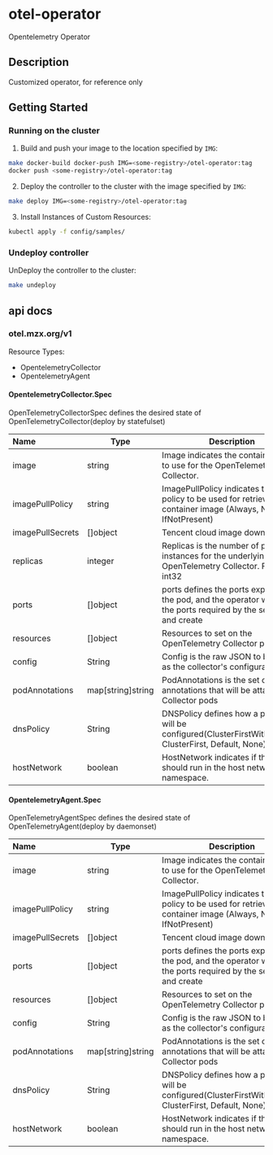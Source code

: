 # otel-operator
Opentelemetry Operator

## Description
Customized operator, for reference only

## Getting Started

### Running on the cluster
1. Build and push your image to the location specified by `IMG`:
	
```sh
make docker-build docker-push IMG=<some-registry>/otel-operator:tag
docker push <some-registry>/otel-operator:tag
```
	
2. Deploy the controller to the cluster with the image specified by `IMG`:

```sh
make deploy IMG=<some-registry>/otel-operator:tag
```

3. Install Instances of Custom Resources:

```sh
kubectl apply -f config/samples/
```

### Undeploy controller
UnDeploy the controller to the cluster:

```sh
make undeploy
```


## api docs

### otel.mzx.org/v1

Resource Types:
- OpentelemetryCollector
- OpentelemetryAgent

#### OpentelemetryCollector.Spec

OpenTelemetryCollectorSpec defines the desired state of OpenTelemetryCollector(deploy by statefulset)

| Name             | Type              | Description                                                  | Required |
| :--------------- | ----------------- | ------------------------------------------------------------ | -------- |
| image            | string            | Image indicates the container image to use for the OpenTelemetry Collector. | true     |
| imagePullPolicy  | string            | ImagePullPolicy indicates the pull policy to be used for retrieving the container image (Always, Never, IfNotPresent) | false    |
| imagePullSecrets | []object          | Tencent cloud image download key                             | false    |
| replicas         | integer           | Replicas is the number of pod instances for the underlying OpenTelemetry Collector. Format: int32 | true     |
| ports            | []object          | ports defines the ports exposed by the pod, and the operator will infer the ports required by the service and create | false    |
| resources        | []object          | Resources to set on the OpenTelemetry Collector pods.        | false    |
| config           | String            | Config is the raw JSON to be used as the collector's configuration. | true     |
| podAnnotations   | map[string]string | PodAnnotations is the set of annotations that will be attached to Collector pods | false    |
| dnsPolicy        | String            | DNSPolicy defines how a pod's DNS will be configured(ClusterFirstWithHostNet, ClusterFirst, Default, None) | false    |
| hostNetwork      | boolean           | HostNetwork indicates if the pod should run in the host networking namespace. | false    |

#### OpentelemetryAgent.Spec

OpenTelemetryAgentSpec defines the desired state of OpenTelemetryAgent(deploy by daemonset)

| Name             | Type              | Description                                                  | Required |
| :--------------- | ----------------- | ------------------------------------------------------------ | -------- |
| image            | string            | Image indicates the container image to use for the OpenTelemetry Collector. | true     |
| imagePullPolicy  | string            | ImagePullPolicy indicates the pull policy to be used for retrieving the container image (Always, Never, IfNotPresent) | false    |
| imagePullSecrets | []object          | Tencent cloud image download key                             | false    |
| ports            | []object          | ports defines the ports exposed by the pod, and the operator will infer the ports required by the service and create | false    |
| resources        | []object          | Resources to set on the OpenTelemetry Collector pods.        | false    |
| config           | String            | Config is the raw JSON to be used as the collector's configuration. | true     |
| podAnnotations   | map[string]string | PodAnnotations is the set of annotations that will be attached to Collector pods | false    |
| dnsPolicy        | String            | DNSPolicy defines how a pod's DNS will be configured(ClusterFirstWithHostNet, ClusterFirst, Default, None) | false    |
| hostNetwork      | boolean           | HostNetwork indicates if the pod should run in the host networking namespace. | false    |